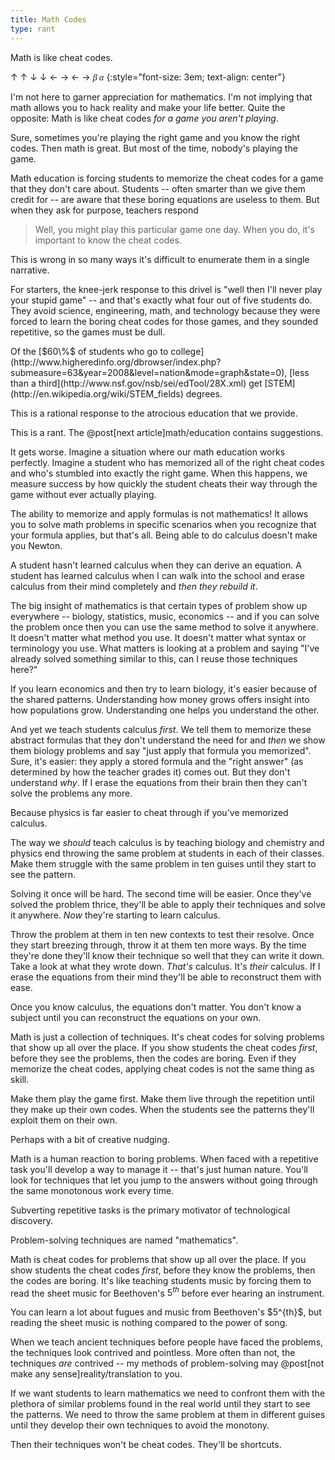 ```yaml
---
title: Math Codes
type: rant
---
```


Math is like cheat codes.

&uarr; &uarr; &darr; &darr; &larr; &rarr; &larr; &rarr; <span style="font-family: MathJax_Math; font-style: italic">β α</span>
{:style="font-size: 3em; text-align: center"}

I'm not here to garner appreciation for mathematics. I'm not implying that math allows you to hack reality and make your life better. Quite the opposite: Math is like cheat codes *for a game you aren't playing*.

Sure, sometimes you're playing the right game and you know the right codes. Then math is great. But most of the time, nobody's playing the game.

Math education is forcing students to memorize the cheat codes for a game that they don't care about. Students -- often smarter than we give them credit for -- are aware that these boring equations are useless to them. But when they ask for purpose, teachers respond

> Well, you might play this particular game one day. When you do, it's important to know the cheat codes.

This is wrong in so many ways it's difficult to enumerate them in a single narrative.

For starters, the knee-jerk response to this drivel is "well then I'll never play your stupid game" -- and that's exactly what <span class="knowledge" markdown="inline">four out of five</span> students do. They avoid science, engineering, math, and technology because they were forced to learn the boring cheat codes for those games, and they sounded repetitive, so the games must be dull.

<aside class="knowledge" markdown="block">
Of the [$60\%$ of students who go to college](http://www.higheredinfo.org/dbrowser/index.php?submeasure=63&year=2008&level=nation&mode=graph&state=0), [less than a third](http://www.nsf.gov/nsb/sei/edTool/28X.xml) get [STEM](http://en.wikipedia.org/wiki/STEM_fields) degrees.
</aside>

This is a rational response to the <span class="info" markdown="inline">atrocious education</span> that we provide.

<aside class="info" markdown="block">
This is a rant. The @post[next article]math/education contains suggestions.
</aside>

It gets worse. Imagine a situation where our math education works perfectly. Imagine a student who has memorized all of the right cheat codes and who's stumbled into exactly the right game. When this happens, we measure success by how quickly the student cheats their way through the game without ever actually playing.

The ability to memorize and apply formulas is not mathematics! It allows you to solve math problems in specific scenarios when you recognize that your formula applies, but that's all. Being able to do calculus doesn't make you Newton.

A student hasn't learned calculus when they can derive an equation. A student has learned calculus when I can walk into the school and erase calculus from their mind completely and *then they rebuild it*.

The big insight of mathematics is that certain types of problem show up everywhere -- biology, statistics, music, economics -- and if you can solve the problem once then you can use the same method to solve it anywhere. It doesn't matter what method you use. It doesn't matter what syntax or terminology you use. What matters is looking at a problem and saying "I've already solved something similar to this, can I reuse those techniques here?"

If you learn economics and then try to learn biology, it's easier because of the shared patterns. Understanding how money grows offers insight into how populations grow. Understanding one helps you understand the other.

And yet we teach students calculus *first*. We tell them to <span class="info" markdown="inline">memorize these abstract formulas</span> that they don't understand the need for and *then* we show them biology problems and say "just apply that formula you memorized". Sure, it's easier: they apply a stored formula and the "right answer" (as determined by how the teacher grades it) comes out. But they don't understand *why*. If I erase the equations from their brain then they can't solve the problems any more.

<aside class="info" markdown="block">
Because physics is far easier to cheat through if you've memorized calculus.
</aside>

The way we *should* teach calculus is by teaching biology and chemistry and physics end throwing the same problem at students in each of their classes. Make them struggle with the same problem in ten guises until they start to see the pattern.

Solving it once will be hard. The second time will be easier. Once they've solved the problem thrice, they'll be able to apply their techniques and solve it anywhere. *Now* they're starting to learn calculus.

Throw the problem at them in ten new contexts to test their resolve. Once they start breezing through, throw it at them ten more ways. By the time they're done they'll know their technique so well that they can write it down. Take a look at what they wrote down. *That's* calculus. It's *their* calculus. If I erase the equations from their mind they'll be able to reconstruct them with ease.

Once you know calculus, the equations don't matter. You don't know a subject until you can reconstruct the equations on your own.

Math is just a collection of techniques. It's cheat codes for solving problems that show up all over the place. If you show students the cheat codes *first*, before they see the problems, then the codes are boring. Even if they memorize the cheat codes, applying cheat codes is not the same thing as skill.

Make them play the game first. Make them live through the repetition until they make up their own codes. When the students <span class="info" markdown="inline">see the patterns</span> they'll exploit them on their own.

<aside class="info" markdown="block">
Perhaps with a bit of creative nudging.
</aside>

Math is a human reaction to boring problems. When faced with a repetitive task you'll develop a way to manage it -- that's just <span class="info" markdown="inline">human nature</span>. You'll look for techniques that let you jump to the answers without going through the same monotonous work every time.

<aside class="info" markdown="block">
Subverting repetitive tasks is the primary motivator of technological discovery.
</aside>



Problem-solving techniques are named "mathematics".

Math is cheat codes for problems that show up all over the place. If you show students the cheat codes *first*, before they know the problems, then the codes are boring. It's like teaching students music by forcing them to <span class="info" markdown="inline">read the sheet music</span> for Beethoven's $5^{th}$ before ever hearing an instrument.

<aside class="info" markdown="block">
You can learn a lot about fugues and music from Beethoven's $5^{th}$, but reading the sheet music is nothing compared to the power of song.
</aside>

When we teach ancient techniques before people have faced the problems, the techniques look contrived and pointless. More often than not, the techniques *are* contrived -- my methods of problem-solving may @post[not make any sense]reality/translation to you.

If we want students to learn mathematics we need to confront them with the plethora of similar problems found in the real world until they start to see the patterns. We need to throw the same problem at them in different guises until they develop their own techniques to avoid the monotony.

Then their techniques won't be cheat codes. They'll be shortcuts.
